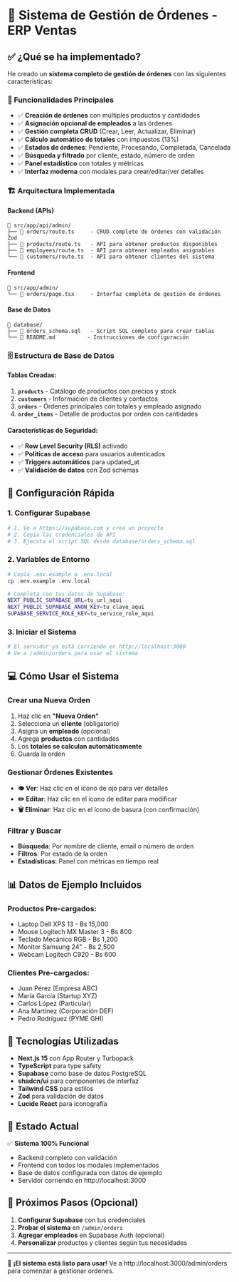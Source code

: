 # 🛒 Sistema de Gestión de Órdenes - ERP Ventas

## ✅ ¿Qué se ha implementado?

He creado un **sistema completo de gestión de órdenes** con las siguientes características:

### 🎯 Funcionalidades Principales
- ✅ **Creación de órdenes** con múltiples productos y cantidades
- ✅ **Asignación opcional de empleados** a las órdenes
- ✅ **Gestión completa CRUD** (Crear, Leer, Actualizar, Eliminar)
- ✅ **Cálculo automático de totales** con impuestos (13%)
- ✅ **Estados de órdenes**: Pendiente, Procesando, Completada, Cancelada
- ✅ **Búsqueda y filtrado** por cliente, estado, número de orden
- ✅ **Panel estadístico** con totales y métricas
- ✅ **Interfaz moderna** con modales para crear/editar/ver detalles

### 🏗️ Arquitectura Implementada

#### Backend (APIs)
```
📁 src/app/api/admin/
├── 📄 orders/route.ts     - CRUD completo de órdenes con validación Zod
├── 📄 products/route.ts   - API para obtener productos disponibles
├── 📄 employees/route.ts  - API para obtener empleados asignables
└── 📄 customers/route.ts  - API para obtener clientes del sistema
```

#### Frontend
```
📁 src/app/admin/
└── 📄 orders/page.tsx     - Interfaz completa de gestión de órdenes
```

#### Base de Datos
```
📁 database/
├── 📄 orders_schema.sql   - Script SQL completo para crear tablas
└── 📄 README.md          - Instrucciones de configuración
```

### 🗄️ Estructura de Base de Datos

#### Tablas Creadas:
1. **`products`** - Catálogo de productos con precios y stock
2. **`customers`** - Información de clientes y contactos
3. **`orders`** - Órdenes principales con totales y empleado asignado
4. **`order_items`** - Detalle de productos por orden con cantidades

#### Características de Seguridad:
- ✅ **Row Level Security (RLS)** activado
- ✅ **Políticas de acceso** para usuarios autenticados
- ✅ **Triggers automáticos** para updated_at
- ✅ **Validación de datos** con Zod schemas

## 🚀 Configuración Rápida

### 1. Configurar Supabase
```bash
# 1. Ve a https://supabase.com y crea un proyecto
# 2. Copia las credenciales de API
# 3. Ejecuta el script SQL desde database/orders_schema.sql
```

### 2. Variables de Entorno
```bash
# Copia .env.example a .env.local
cp .env.example .env.local

# Completa con tus datos de Supabase:
NEXT_PUBLIC_SUPABASE_URL=tu_url_aqui
NEXT_PUBLIC_SUPABASE_ANON_KEY=tu_clave_aqui
SUPABASE_SERVICE_ROLE_KEY=tu_service_role_aqui
```

### 3. Iniciar el Sistema
```bash
# El servidor ya está corriendo en http://localhost:3000
# Ve a /admin/orders para usar el sistema
```

## 💻 Cómo Usar el Sistema

### Crear una Nueva Orden
1. Haz clic en **"Nueva Orden"**
2. Selecciona un **cliente** (obligatorio)
3. Asigna un **empleado** (opcional)
4. Agrega **productos** con cantidades
5. Los **totales se calculan automáticamente**
6. Guarda la orden

### Gestionar Órdenes Existentes
- **👁️ Ver**: Haz clic en el ícono de ojo para ver detalles
- **✏️ Editar**: Haz clic en el ícono de editar para modificar
- **🗑️ Eliminar**: Haz clic en el ícono de basura (con confirmación)

### Filtrar y Buscar
- **Búsqueda**: Por nombre de cliente, email o número de orden
- **Filtros**: Por estado de la orden
- **Estadísticas**: Panel con métricas en tiempo real

## 📊 Datos de Ejemplo Incluidos

### Productos Pre-cargados:
- Laptop Dell XPS 13 - Bs 15,000
- Mouse Logitech MX Master 3 - Bs 800
- Teclado Mecánico RGB - Bs 1,200
- Monitor Samsung 24" - Bs 2,500
- Webcam Logitech C920 - Bs 600

### Clientes Pre-cargados:
- Juan Pérez (Empresa ABC)
- María García (Startup XYZ)
- Carlos López (Particular)
- Ana Martínez (Corporación DEF)
- Pedro Rodríguez (PYME GHI)

## 🔧 Tecnologías Utilizadas

- **Next.js 15** con App Router y Turbopack
- **TypeScript** para type safety
- **Supabase** como base de datos PostgreSQL
- **shadcn/ui** para componentes de interfaz
- **Tailwind CSS** para estilos
- **Zod** para validación de datos
- **Lucide React** para iconografía

## 🎯 Estado Actual

✅ **Sistema 100% Funcional**
- Backend completo con validación
- Frontend con todos los modales implementados
- Base de datos configurada con datos de ejemplo
- Servidor corriendo en http://localhost:3000

## 📝 Próximos Pasos (Opcional)

1. **Configurar Supabase** con tus credenciales
2. **Probar el sistema** en `/admin/orders`
3. **Agregar empleados** en Supabase Auth (opcional)
4. **Personalizar** productos y clientes según tus necesidades

---

🎉 **¡El sistema está listo para usar!**
Ve a http://localhost:3000/admin/orders para comenzar a gestionar órdenes.
